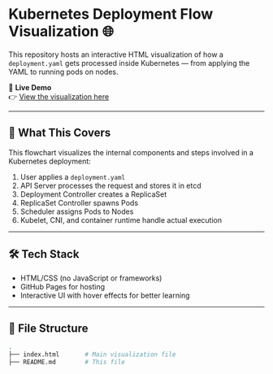 # Kubernetes Deployment Flow Visualization 🌐

This repository hosts an interactive HTML visualization of how a `deployment.yaml` gets processed inside Kubernetes — from applying the YAML to running pods on nodes.

🚀 **Live Demo**  
👉 [View the visualization here](https://<your-github-username>.github.io/<repo-name>/)

---

## 📌 What This Covers

This flowchart visualizes the internal components and steps involved in a Kubernetes deployment:

1. User applies a `deployment.yaml`
2. API Server processes the request and stores it in etcd
3. Deployment Controller creates a ReplicaSet
4. ReplicaSet Controller spawns Pods
5. Scheduler assigns Pods to Nodes
6. Kubelet, CNI, and container runtime handle actual execution

---

## 🛠 Tech Stack

- HTML/CSS (no JavaScript or frameworks)
- GitHub Pages for hosting
- Interactive UI with hover effects for better learning

---

## 📁 File Structure

```bash
.
├── index.html       # Main visualization file
├── README.md        # This file
